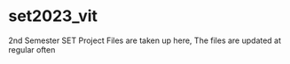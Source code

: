 # set2023_vit
2nd Semester SET Project Files are taken up here,
The files are updated at regular often
